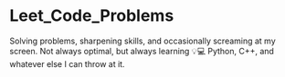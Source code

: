 # Leet_Code_Problems
Solving problems, sharpening skills, and occasionally screaming at my screen.
Not always optimal, but always learning 💡💻
Python, C++, and whatever else I can throw at it.
